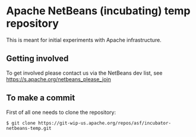 Apache NetBeans (incubating) temp repository
============================================

This is meant for initial experiments with Apache infrastructure.

## Getting involved
To get involved please contact us via the NetBeans dev list, see
https://s.apache.org/netbeans_please_join

## To make a commit

First of all one needs to clone the repository:
```
$ git clone https://git-wip-us.apache.org/repos/asf/incubator-netbeans-temp.git
```


